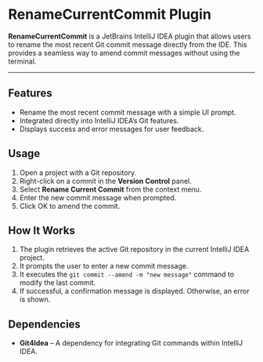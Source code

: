 # RenameCurrentCommit Plugin

**RenameCurrentCommit** is a JetBrains IntelliJ IDEA plugin that allows users to rename the most recent Git commit message directly from the IDE. This provides a seamless way to amend commit messages without using the terminal.

---

## Features

- Rename the most recent commit message with a simple UI prompt.
- Integrated directly into IntelliJ IDEA’s Git features.
- Displays success and error messages for user feedback.

## Usage

1. Open a project with a Git repository.
2. Right-click on a commit in the **Version Control** panel.
3. Select **Rename Current Commit** from the context menu.
4. Enter the new commit message when prompted.
5. Click OK to amend the commit.

## How It Works

1. The plugin retrieves the active Git repository in the current IntelliJ IDEA project.
2. It prompts the user to enter a new commit message.
3. It executes the `git commit --amend -m "new message"` command to modify the last commit.
4. If successful, a confirmation message is displayed. Otherwise, an error is shown.

## Dependencies

- **Git4Idea** – A dependency for integrating Git commands within IntelliJ IDEA.

